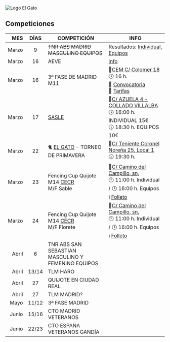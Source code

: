 
![Logo El Gato](https://i0.wp.com/weareelgato.com/wp-content/uploads/2017/04/pie.png?resize=1024%2C124&ssl=1)

## Competiciones

| MES       | DÍAS     | COMPETICIÓN | INFO |
|----------:|:--------:|-------------|------|
|~~Marzo~~  |   ~~9~~  | ~~TNR ABS MADRID MASCULINO EQUIPOS~~ | Resultados: [Individual](https://app.skermo.org/ranking/public/RFEE/competition/7885), [Equipos](https://app.skermo.org/client/1/463e194a18c901d2344e388abf2cf216.pdf) |
|Marzo      |   16     | AEVE | [info](https://aevesgrima.es/evento/copa-aeve-2024/) |
|Marzo      |   16     | 3ª FASE DE MADRID M11 | 📍[CEM C/ Colomer 18](https://maps.app.goo.gl/W2imdmb46W1kwhvr7)<br>:clock4: 16 h.<br>🔗 [Convocatoria](https://us15.campaign-archive.com/?u=7cbc6d1c5e64de6ca4b08b9aa&id=a798c01286)<br>💸 [Tarifas](https://weareelgato.com/wp-content/uploads/2023/10/Tarifas-competiciones-Hoja-1-2.pdf)
|Marzo      |   17     | [SASLE](https://www.instagram.com/sasle_esgrima/) |📍[C/ AZUELA 4 - COLLADO VILLALBA](https://maps.app.goo.gl/iBuhXxem1i7Eo4PJ9)<br>🕓 16:00 h. INDIVIDUAL 15€<br>🕡 18:30 h. EQUIPOS 10€ |
|Marzo      |   22     | 🐈 [EL GATO](https://weareelgato.com) - TORNEO DE PRIMAVERA | 📍[C/ Teniente Coronel Noreña 25, Local 1](https://maps.app.goo.gl/5oFfYiqmkU5BUS6q8)<br>🕢 19:30 h.
|Marzo | 23 | Fencing Cup Quijote M14 [CECR](https://www.cecr.es/)<br>M/F Sable| 📍[C/ Camino del Campillo, sn,](https://goo.gl/maps/fkAUxTzjARx5LMFe9)<br>:clock11: 11:00 h. Individual / 🕓 16:00 h. Equipos<br> ℹ️  [Folleto](files/u14_2024_dossier.pdf) |
|Marzo | 24 | Fencing Cup Quijote M14 [CECR](https://www.cecr.es/)<br>M/F Florete| 📍[C/ Camino del Campillo, sn,](https://goo.gl/maps/fkAUxTzjARx5LMFe9)<br>:clock11: 11:00 h. Individual / 🕓 16:00 h. Equipos <br> ℹ️  [Folleto](files/u14_2024_dossier.pdf) |
|Abril      |   6      | TNR ABS SAN SEBASTIAN<br>MASCULINO Y FEMENINO EQUIPOS|
|Abril      |   13/14  | TLM HARO|
|Abril      |   27     | QUIJOTE EN CIUDAD REAL|
|Abril      |   27     | TLM MADRID?|
|Mayo       |   11/12  | 3ª FASE MADRID|
|Junio      |   15/16  | CTO MADRID VETERANOS|
|Junio      |   22/23  | CTO ESPAÑA VETERANOS GANDÍA|
